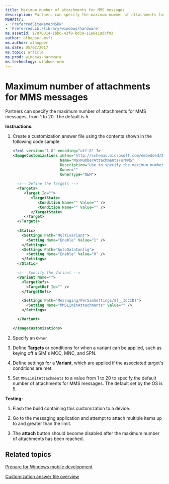 ```yaml
---
title: Maximum number of attachments for MMS messages
description: Partners can specify the maximum number of attachments for MMS messages, from 1 to 20.
MSHAttr:
- 'PreferredSiteName:MSDN'
- 'PreferredLib:/library/windows/hardware'
ms.assetid: 17070014-1bb6-43f8-bd39-11e8e19dbf03
author: alhopper-msft
ms.author: alhopper
ms.date: 05/02/2017
ms.topic: article
ms.prod: windows-hardware
ms.technology: windows-oem
---
```


# Maximum number of attachments for MMS messages


Partners can specify the maximum number of attachments for MMS messages, from 1 to 20. The default is 5.

<a href="" id="instructions-"></a>**Instructions:**  
1.  Create a customization answer file using the contents shown in the following code sample.

    ```XML
    <?xml version="1.0" encoding="utf-8" ?>  
    <ImageCustomizations xmlns="http://schemas.microsoft.com/embedded/2004/10/ImageUpdate"  
                         Name="MaxNumberAttachmentsForMMS"  
                         Description="Use to specify the maximum number of attachments for MMS messages (from 1 to 20)."  
                         Owner=""  
                         OwnerType="OEM"> 
      
      <!-- Define the Targets --> 
      <Targets>
         <Target Id="">
            <TargetState>
               <Condition Name="" Value="" />
               <Condition Name="" Value="" />
            </TargetState>
         </Target>
      </Targets>
      
      <Static>
        <Settings Path="Multivariant">
          <Setting Name="Enable" Value="1" />
        </Settings>
        <Settings Path="AutoDataConfig">
          <Setting Name="Enable" Value="0" />
        </Settings>
      </Static>

      <!-- Specify the Variant -->
      <Variant Name=""> 
        <TargetRefs>
          <TargetRef Id="" /> 
        </TargetRefs>

        <Settings Path="Messaging/PerSimSettings/$(__ICCID)">  
          <Setting Name="MMSLimitAttachments" Value="" /> 
        </Settings>  

      </Variant>

    </ImageCustomizations>
    ```

2.  Specify an `Owner`.

3.  Define **Targets** or conditions for when a variant can be applied, such as keying off a SIM's MCC, MNC, and SPN.

4.  Define settings for a **Variant**, which are applied if the associated target's conditions are met.

5.  Set `MMSLimitAttachments` to a value from 1 to 20 to specify the default number of attachments for MMS messages. The default set by the OS is 5.

<a href="" id="testing-"></a>**Testing:**  
1.  Flash the build containing this customization to a device.

2.  Go to the messaging application and attempt to attach multiple items up to and greater than the limit.

3.  The **attach** button should become disabled after the maximum number of attachments has been reached.

## Related topics

[Prepare for Windows mobile development](https://docs.microsoft.com/en-us/windows-hardware/manufacture/mobile/preparing-for-windows-mobile-development)

[Customization answer file overview](https://docs.microsoft.com/en-us/windows-hardware/customize/mobile/mcsf/customization-answer-file)
